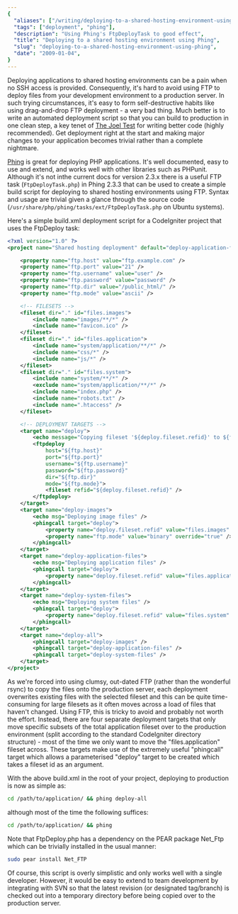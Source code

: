 ```yaml
---
{
  "aliases": ["/writing/deploying-to-a-shared-hosting-environment-using-phing"],
  "tags": ["deployment", "phing"],
  "description": "Using Phing's FtpDeployTask to good effect",
  "title": "Deploying to a shared hosting environment using Phing",
  "slug": "deploying-to-a-shared-hosting-environment-using-phing",
  "date": "2009-01-04",
}
---
```


Deploying applications to shared hosting environments can be a pain when no SSH
access is provided. Consequently, it's hard to avoid using FTP to deploy files
from your development environment to a production server. In such trying
circumstances, it's easy to form self-destructive habits like using
drag-and-drop FTP deployment - a very bad thing. Much better is to write an
automated deployment script so that you can build to production in one clean
step, a key tenet of
[The Joel Test](http://www.joelonsoftware.com/articles/fog0000000043.html) for
writing better code (highly recommended). Get deployment right at the start and
making major changes to your application becomes trivial rather than a complete
nightmare.

[Phing](http://phing.info/) is great for deploying PHP applications. It's well
documented, easy to use and extend, and works well with other libraries such as
PHPunit. Although it's not inthe current docs for version 2.3.x there is a
useful FTP task (`FtpDeployTask.php`) in Phing 2.3.3 that can be used to create
a simple build script for deploying to shared hosting environments using FTP.
Syntax and usage are trivial given a glance through the source code
(`/usr/share/php/phing/tasks/ext/FtpDeployTask.php` on Ubuntu systems).

Here's a simple build.xml deployment script for a CodeIgniter project that uses
the FtpDeploy task:

```xml
<?xml version="1.0" ?>
<project name="Shared hosting deployment" default="deploy-application-files" basedir=".">

    <property name="ftp.host" value="ftp.example.com" />
    <property name="ftp.port" value="21" />
    <property name="ftp.username" value="user" />
    <property name="ftp.password" value="password" />
    <property name="ftp.dir" value="/public_html/" />
    <property name="ftp.mode" value="ascii" />

    <!-- FILESETS -->
    <fileset dir="." id="files.images">
        <include name="images/**/*" />
        <include name="favicon.ico" />
    </fileset>
    <fileset dir="." id="files.application">
        <include name="system/application/**/*" />
        <include name="css/*" />
        <include name="js/*" />
    </fileset>
    <fileset dir="." id="files.system">
        <include name="system/**/*" />
        <exclude name="system/application/**/*" />
        <include name="index.php" />
        <include name="robots.txt" />
        <include name=".htaccess" />
    </fileset>

    <!-- DEPLOYMENT TARGETS -->
    <target name="deploy">
        <echo message="Copying fileset '${deploy.fileset.refid}' to ${ftp.host} in ${ftp.mode} mode" />
        <ftpdeploy
            host="${ftp.host}"
            port="${ftp.port}"
            username="${ftp.username}"
            password="${ftp.password}"
            dir="${ftp.dir}"
            mode="${ftp.mode}">
            <fileset refid="${deploy.fileset.refid}" />
        </ftpdeploy>
    </target>
    <target name="deploy-images">
        <echo msg="Deploying image files" />
        <phingcall target="deploy">
            <property name="deploy.fileset.refid" value="files.images" />
            <property name="ftp.mode" value="binary" override="true" />
        </phingcall>
    </target>
    <target name="deploy-application-files">
        <echo msg="Deploying application files" />
        <phingcall target="deploy">
            <property name="deploy.fileset.refid" value="files.application" />
        </phingcall>
    </target>
    <target name="deploy-system-files">
        <echo msg="Deploying system files" />
        <phingcall target="deploy">
            <property name="deploy.fileset.refid" value="files.system" />
        </phingcall>
    </target>
    <target name="deploy-all">
        <phingcall target="deploy-images" />
        <phingcall target="deploy-application-files" />
        <phingcall target="deploy-system-files" />
    </target>
</project>
```

As we're forced into using clumsy, out-dated FTP (rather than the wonderful
rsync) to copy the files onto the production server, each deployment overwrites
existing files with the selected fileset and this can be quite time-consuming
for large filesets as it often moves across a load of files that haven't
changed. Using FTP, this is tricky to avoid and probably not worth the effort.
Instead, there are four separate deployment targets that only move specific
subsets of the total application fileset over to the production environment
(split according to the standard CodeIgniter directory structure) - most of the
time we only want to move the "files.application" fileset across. These targets
make use of the extremely useful "phingcall" target which allows a parameterised
"deploy" target to be created which takes a fileset id as an argument.

With the above build.xml in the root of your project, deploying to production is
now as simple as:

```bash
cd /path/to/application/ && phing deploy-all
```

although most of the time the following suffices:

```bash
cd /path/to/application/ && phing
```

Note that FtpDeploy.php has a dependency on the PEAR package Net_Ftp which can
be trivially installed in the usual manner:

```bash
sudo pear install Net_FTP
```

Of course, this script is overly simplistic and only works well with a single
developer. However, it would be easy to extend to team development by
integrating with SVN so that the latest revision (or designated tag/branch) is
checked out into a temporary directory before being copied over to the
production server.
